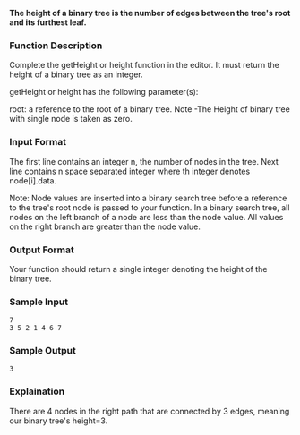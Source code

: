 **The height of a binary tree is the number of edges between the tree's root and its furthest leaf.**

### Function Description

Complete the getHeight or height function in the editor. It must return the height of a binary tree as an integer.

getHeight or height has the following parameter(s):

root: a reference to the root of a binary tree.
Note -The Height of binary tree with single node is taken as zero.

### Input Format


The first line contains an integer n, the number of nodes in the tree.
Next line contains n space separated integer where th integer denotes node[i].data.

Note: Node values are inserted into a binary search tree before a reference to the tree's root node is passed to your function. In a binary search tree, all nodes on the left branch of a node are less than the node value. All values on the right branch are greater than the node value.

### Output Format

Your function should return a single integer denoting the height of the binary tree.

### Sample Input
```
7
3 5 2 1 4 6 7
```

### Sample Output
```
3
```

### Explaination
There are 4 nodes in the right path that are connected by 3 edges, meaning our binary tree's height=3.
